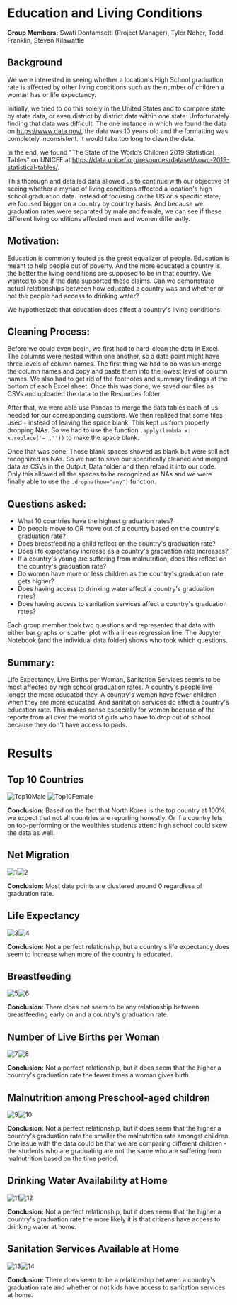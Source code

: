 # Education and Living Conditions
**Group Members:** Swati Dontamsetti (Project Manager), Tyler Neher, Todd Franklin, Steven Kilawattie

## Background
We were interested in seeing whether a location's High School graduation rate is affected by other living conditions such as the number of children a woman has or life expectancy.

Initially, we tried to do this solely in the United States and to compare state by state data, or even district by district data within one state. Unfortunately finding that data was difficult. The one instance in which we found the data on https://www.data.gov/, the data was 10 years old and the formatting was completely inconsistent. It would take too long to clean the data.

In the end, we found "The State of the World’s Children 2019 Statistical Tables" on UNICEF at https://data.unicef.org/resources/dataset/sowc-2019-statistical-tables/.

This thorough and detailed data allowed us to continue with our objective of seeing whether a myriad of living conditions affected a location's high school graduation data. Instead of focusing on the US or a specific state, we focused bigger on a country by country basis. And because we graduation rates were separated by male and female, we can see if these different living conditions affected men and women differently.

## Motivation:
Education is commonly touted as the great equalizer of people. Education is meant to help people out of poverty. And the more educated a country is, the better the living conditions are supposed to be in that country. We wanted to see if the data supported these claims. Can we demonstrate actual relationships between how educated a country was and whether or not the people had access to drinking water?

We hypothesized that education does affect a country's living conditions.

## Cleaning Process:
Before we could even begin, we first had to hard-clean the data in Excel. The columns were nested within one another, so a data point might have three levels of column names. The first thing we had to do was un-merge the column names and copy and paste them into the lowest level of column names. We also had to get rid of the footnotes and summary findings at the bottom of each Excel sheet. Once this was done, we saved our files as CSVs and uploaded the data to the Resources folder.

After that, we were able use Pandas to merge the data tables each of us needed for our corresponding questions. We then realized that some files used `-` instead of leaving the space blank. This kept us from properly dropping NAs. So we had to use the function `.apply(lambda x: x.replace('−',''))` to make the space blank.

Once that was done. Those blank spaces showed as blank but were still not recognized as NAs. So we had to save our specifically cleaned and merged data as CSVs in the Output_Data folder and then reload it into our code. Only this allowed all the spaces to be recognized as NAs and we were finally able to use the `.dropna(how="any")` function.

## Questions asked:
* What 10 countries have the highest graduation rates?
* Do people move to OR move out of a country based on the country's graduation rate?
* Does breastfeeding a child reflect on the country's graduation rate?
* Does life expectancy increase as a country's graduation rate increases?
* If a country's young are suffering from malnutrition, does this reflect on the country's graduation rate?
* Do women have more or less children as the country's graduation rate gets higher?
* Does having access to drinking water affect a country's graduation rates?
* Does having access to sanitation services affect a country's graduation rates?

Each group member took two questions and represented that data with either bar graphs or scatter plot with a linear regression line. The Jupyter Notebook (and the individual data folder) shows who took which questions.

## Summary:
Life Expectancy, Live Births per Woman, Sanitation Services seems to be most affected by high school graduation rates. A country's people live longer the more educated they. A country's women have fewer children when they are more educated. And sanitation services do affect a country's education rate. This makes sense especially for women because of the reports from all over the world of girls who have to drop out of school because they don't have access to pads.

# Results
## Top 10 Countries
![Top10Male](https://github.com/swati-dontamsetti/data-alliance-for-science/blob/master/Images/top%2010%20male.png?raw=true) ![Top10Female](https://github.com/swati-dontamsetti/data-alliance-for-science/blob/master/Images/top%2010%20female.png?raw=true)

**Conclusion:** Based on the fact that North Korea is the top country at 100%, we expect that not all countries are reporting honestly. Or if a country lets on top-performing or the wealthies students attend high school could skew the data as well.

## Net Migration
![1](https://github.com/swati-dontamsetti/data-alliance-for-science/blob/master/Images/Male%20Upper%20Ed%20Completion%20vs%20Rate%20of%20Immigration.png?raw=true)![2](https://github.com/swati-dontamsetti/data-alliance-for-science/blob/master/Images/Female%20Upper%20Ed%20Completion%20vs%20Rate%20of%20Immigration.png?raw=true)

**Conclusion:** Most data points are clustered around 0 regardless of graduation rate.

## Life Expectancy
![3](https://github.com/swati-dontamsetti/data-alliance-for-science/blob/master/Images/male%20vs%20life.png?raw=true)![4](https://github.com/swati-dontamsetti/data-alliance-for-science/blob/master/Images/female%20vs%20life.png?raw=true)

**Conclusion:** Not a perfect relationship, but a country's life expectancy does seem to increase when more of the country is educated.

## Breastfeeding
![5](https://github.com/swati-dontamsetti/data-alliance-for-science/blob/master/Images/male%20vs%20breastfeeding.png?raw=true)![6](https://github.com/swati-dontamsetti/data-alliance-for-science/blob/master/Images/female%20vs%20breastfeeding.png?raw=true)

**Conclusion:** There does not seem to be any relationship between breastfeeding early on and a country's graduation rate.

## Number of Live Births per Woman
![7](https://github.com/swati-dontamsetti/data-alliance-for-science/blob/master/Images/male%20rate%20vs%20fertility.png?raw=true)![8](https://github.com/swati-dontamsetti/data-alliance-for-science/blob/master/Images/female%20rate%20vs%20fertility.png?raw=true)

**Conclusion:** Not a perfect relationship, but it does seem that the higher a country's graduation rate the fewer times a woman gives birth.

## Malnutrition among Preschool-aged children
![9](https://github.com/swati-dontamsetti/data-alliance-for-science/blob/master/Images/male%20rate%20vs%20malnutrition.png?raw=true)![10](https://github.com/swati-dontamsetti/data-alliance-for-science/blob/master/Images/female%20rate%20vs%20malnutrition.png?raw=true)

**Conclusion:** Not a perfect relationship, but it does seem that the higher a country's graduation rate the smaller the malnutrition rate amongst children. One issue with the data could be that we are comparing different children - the students who are graduating are not the same who are suffering from malnutrition based on the time period.

## Drinking Water Availability at Home
![11](https://github.com/swati-dontamsetti/data-alliance-for-science/blob/master/Images/male%20rate%20vs%20water.png?raw=true)![12](https://github.com/swati-dontamsetti/data-alliance-for-science/blob/master/Images/female%20rate%20vs%20water.png?raw=true)

**Conclusion:** Not a perfect relationship, but it does seem that the higher a country's graduation rate the more likely it is that citizens have access to drinking water at home.

## Sanitation Services Available at Home
![13](https://github.com/swati-dontamsetti/data-alliance-for-science/blob/master/Images/male%20completion%20vs%20sanitation.png?raw=true)![14](https://github.com/swati-dontamsetti/data-alliance-for-science/blob/master/Images/female%20completion%20vs%20sanitation.png?raw=true)

**Conclusion:** There does seem to be a relationship between a country's graduation rate and whether or not kids have access to sanitation services at home.
